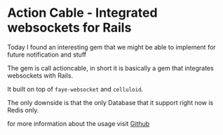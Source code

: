 # Action Cable - Integrated websockets for Rails

Today I found an interesting gem that we might be able to implement for future notification and stuff

The gem is call actioncable, in short it is basically a gem that integrates websockets with Rails.

It built on top of `faye-websocket` and `celluloid`.

The only downside is that the only Database that it support right now is Redis only.

for more information about the usage visit [Github](https://github.com/rails/actioncable) 
